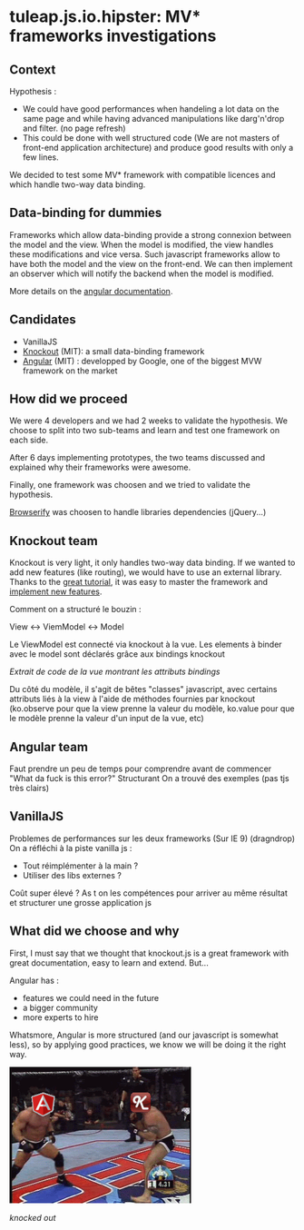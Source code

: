 tuleap.js.io.hipster: MV* frameworks investigations
====================================================

Context
-------
Hypothesis :

- We could have good performances when handeling a lot data on the same page and while having advanced manipulations like darg'n'drop and filter. (no page refresh)
- This could be done with well structured code (We are not masters of front-end application architecture) and produce good results with only a few lines.

We decided to test some MV* framework with compatible licences and which handle two-way data binding.

Data-binding for dummies
------------------------
Frameworks which allow data-binding provide a strong connexion between the model and the view. When the model is modified, the view handles these modifications and vice versa. Such javascript frameworks allow to have both the model and the view on the front-end. We can then implement an observer which will notify the backend when the model is modified.

More details on the [angular documentation](https://docs.angularjs.org/guide/databinding).

Candidates
----------
- VanillaJS
- [Knockout](http://knockoutjs.com/) (MIT): a small data-binding framework
- [Angular](https://angularjs.org/) (MIT) : developped by Google, one of the biggest MVW framework on the market

How did we proceed
------------------
We were 4 developers and we had 2 weeks to validate the hypothesis. We choose to split into two sub-teams and learn and test one framework on each side.

After 6 days implementing prototypes, the two teams discussed and explained why their frameworks were awesome. 

Finally, one framework was choosen and we tried to validate the hypothesis.

[Browserify](http://browserify.org/) was choosen to handle libraries dependencies (jQuery...)


Knockout team
-------------

Knockout is very light, it only handles two-way data binding. If we wanted to add new features (like routing), we would have to use an external library. 
Thanks to the [great tutorial](http://learn.knockoutjs.com/#/?tutorial=intro), it was easy to master the framework and [implement new features](http://knockoutjs.com/documentation/custom-bindings.html).

Comment on a structuré le bouzin :

View <-> ViemModel <-> Model

Le ViewModel est connecté via knockout à la vue. Les elements à binder avec le model sont déclarés grâce aux bindings knockout

*Extrait de code de la vue montrant les attributs bindings*

Du côté du modèle, il s'agit de bêtes "classes" javascript, avec certains attributs liés à la view à l'aide de méthodes fournies par knockout (ko.observe pour que la view prenne la valeur du modèle, ko.value pour que le modèle prenne la valeur d'un input de la vue, etc)
 


Angular team
------------

Faut prendre un peu de temps pour comprendre avant de commencer "What da fuck is this error?"
Structurant
On a trouvé des exemples (pas tjs très clairs)


VanillaJS
---------
Problemes de performances sur les deux frameworks (Sur IE 9) (dragndrop)
On a réfléchi à la piste vanilla js :

- Tout réimplémenter à la main ?
- Utiliser des libs externes ?

Coût super élevé ? As t on les compétences pour arriver au même résultat et structurer une grosse application js


What did we choose and why
--------------------------
First, I must say that we thought that knockout.js is a great framework with great documentation, easy to learn and extend. But...

Angular has :

- features we could need in the future
- a bigger community
- more experts to hire

Whatsmore, Angular is more structured (and our javascript is somewhat less), so by applying good practices, we know we will be doing it the right way.

![knockedout](knockoutvsangular.gif)

*knocked out*



